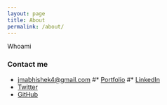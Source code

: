 ```yaml
---
layout: page
title: About
permalink: /about/
---
```


Whoami

### Contact me

* [jmabhishek4@gmail.com](mailto:devansh.blogs@gmail.com)
#* [Portfolio](https://www.hawkspawn.com)
#* [LinkedIn]()
* [Twitter](https://twitter.com/devanshdubey97)
* [GitHub](https://github.com/devanshdubey) 

